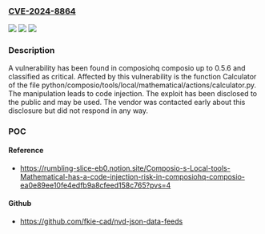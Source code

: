 ### [CVE-2024-8864](https://cve.mitre.org/cgi-bin/cvename.cgi?name=CVE-2024-8864)
![](https://img.shields.io/static/v1?label=Product&message=composio&color=blue)
![](https://img.shields.io/static/v1?label=Version&message=%3D%200.5.0%20&color=brighgreen)
![](https://img.shields.io/static/v1?label=Vulnerability&message=Code%20Injection&color=brighgreen)

### Description

A vulnerability has been found in composiohq composio up to 0.5.6 and classified as critical. Affected by this vulnerability is the function Calculator of the file python/composio/tools/local/mathematical/actions/calculator.py. The manipulation leads to code injection. The exploit has been disclosed to the public and may be used. The vendor was contacted early about this disclosure but did not respond in any way.

### POC

#### Reference
- https://rumbling-slice-eb0.notion.site/Composio-s-Local-tools-Mathematical-has-a-code-injection-risk-in-composiohq-composio-ea0e89ee10fe4edfb9a8cfeed158c765?pvs=4

#### Github
- https://github.com/fkie-cad/nvd-json-data-feeds

